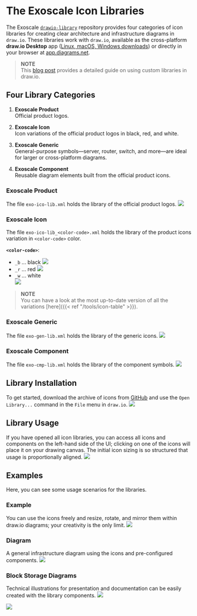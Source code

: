 # The Exoscale Icon Libraries

The Exoscale [`drawio-library`](https://github.com/exoscale/drawio-library) repository provides four categories of icon libraries for creating clear architecture and infrastructure diagrams in `draw.io`. These libraries work with `draw.io`, available as the cross-platform __draw.io Desktop__ app ([Linux, macOS, Windows downloads](https://github.com/jgraph/drawio-desktop/releases)) or directly in your browser at [app.diagrams.net](https://app.diagrams.net).

> __NOTE__  
  This [blog post](https://www.drawio.com/blog/custom-libraries) provides a detailed guide on using custom libraries in draw.io.


## Four Library Categories
1. __Exoscale Product__  
   Official product logos.

2. __Exoscale Icon__  
   Icon variations of the official product logos in black, red, and white.
   
3. __Exoscale Generic__  
   General-purpose symbols—server, router, switch, and more—are ideal for larger or cross-platform diagrams.
   
4. __Exoscale Component__  
   Reusable diagram elements built from the official product icons.
   
### Exoscale Product
The file `exo-ico-lib.xml` holds the library of the official product logos.
![](exo-ico-prd.png)

### Exoscale Icon
The file `exo-ico-lib_<color-code>.xml` holds the library of the product icons variation in `<color-code>` color.

__`<color-code>`__:   
 - `_b` ... black 
 ![](exo-ico-b.png)
 - `_r` ... red
 ![](exo-ico-r.png)
 - `_w` ... white   
 ![](exo-ico-w.png)
 
> __NOTE__    
  You can have a look at the most up-to-date version of all the variations [here]({{< ref "/tools/icon-table" >}}).

### Exoscale Generic
The file `exo-gen-lib.xml` holds the library of the generic icons.
![](exo-gen-lib.png)

### Exoscale Component
The file `exo-cmp-lib.xml` holds the library of the component symbols.
![](exo-cmp-lib.png)


## Library Installation
To get started, download the archive of icons from [GitHub](https://github.com/exoscale/drawio-library/releases) and use the `Open Library...` command in the `File` menu in `draw.io`.
![](open-library.png)


## Library Usage
If you have opened all icon libraries, you can access all icons and components on the left-hand side of the UI; clicking on one of the icons will place it on your drawing canvas. The initial icon sizing is so structured that usage is proportionally aligned.
![](new-diagram.png)


## Examples
Here, you can see some usage scenarios for the libraries. 

### Example
You can use the icons freely and resize, rotate, and mirror them within draw.io diagrams; your creativity is the only limit.
![](example.png)

### Diagram
A general infrastructure diagram using the icons and pre-configured components.
![](diagram.png)

### Block Storage Diagrams
Technical illustrations for presentation and documentation can be easily created with the library components. 
![](block-storage_1.png)

![](block-storage_2.png)